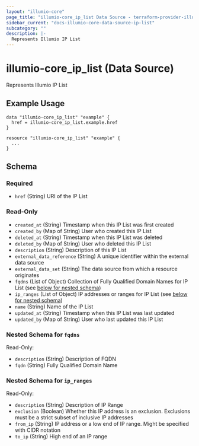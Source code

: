 ```yaml
---
layout: "illumio-core"
page_title: "illumio-core_ip_list Data Source - terraform-provider-illumio-core"
sidebar_current: "docs-illumio-core-data-source-ip-list"
subcategory: ""
description: |-
  Represents Illumio IP List
---
```

# illumio-core_ip_list (Data Source)

Represents Illumio IP List

Example Usage
------------

```hcl
data "illumio-core_ip_list" "example" {
  href = illumio-core_ip_list.example.href
}

resource "illumio-core_ip_list" "example" {
  ...
}
```

## Schema

### Required

- `href` (String) URI of the IP List

### Read-Only

- `created_at` (String) Timestamp when this IP List was first created
- `created_by` (Map of String) User who created this IP List
- `deleted_at` (String) Timestamp when this IP List was deleted
- `deleted_by` (Map of String) User who deleted this IP List
- `description` (String) Description of this IP List
- `external_data_reference` (String) A unique identifier within the external data source
- `external_data_set` (String) The data source from which a resource originates
- `fqdns` (List of Object) Collection of Fully Qualified Domain Names for IP List (see [below for nested schema](#nestedatt--fqdns))
- `ip_ranges` (List of Object) IP addresses or ranges for IP List (see [below for nested schema](#nestedatt--ip_ranges))
- `name` (String) Name of the IP List
- `updated_at` (String) Timestamp when this IP List was last updated
- `updated_by` (Map of String) User who last updated this IP List

<a id="nestedatt--fqdns"></a>
### Nested Schema for `fqdns`

Read-Only:

- `description` (String) Description of FQDN
- `fqdn` (String) Fully Qualified Domain Name

<a id="nestedatt--ip_ranges"></a>
### Nested Schema for `ip_ranges`

Read-Only:

- `description` (String) Description of IP Range
- `exclusion` (Boolean) Whether this IP address is an exclusion. Exclusions must be a strict subset of inclusive IP addresses
- `from_ip` (String) IP address or a low end of IP range. Might be specified with CIDR notation
- `to_ip` (String) High end of an IP range
